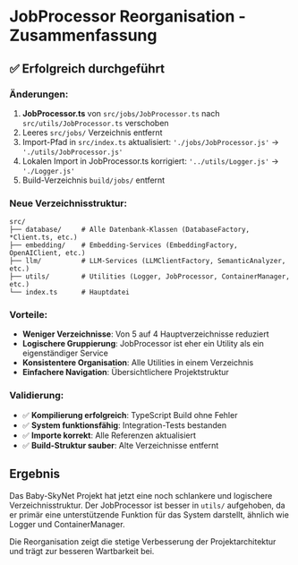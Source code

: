 # JobProcessor Reorganisation - Zusammenfassung

## ✅ Erfolgreich durchgeführt

### Änderungen:
1. **JobProcessor.ts** von `src/jobs/JobProcessor.ts` nach `src/utils/JobProcessor.ts` verschoben
2. Leeres `src/jobs/` Verzeichnis entfernt
3. Import-Pfad in `src/index.ts` aktualisiert: `'./jobs/JobProcessor.js'` → `'./utils/JobProcessor.js'`
4. Lokalen Import in JobProcessor.ts korrigiert: `'../utils/Logger.js'` → `'./Logger.js'`
5. Build-Verzeichnis `build/jobs/` entfernt

### Neue Verzeichnisstruktur:
```
src/
├── database/     # Alle Datenbank-Klassen (DatabaseFactory, *Client.ts, etc.)
├── embedding/    # Embedding-Services (EmbeddingFactory, OpenAIClient, etc.)
├── llm/          # LLM-Services (LLMClientFactory, SemanticAnalyzer, etc.)
├── utils/        # Utilities (Logger, JobProcessor, ContainerManager, etc.)
└── index.ts      # Hauptdatei
```

### Vorteile:
- **Weniger Verzeichnisse**: Von 5 auf 4 Hauptverzeichnisse reduziert
- **Logischere Gruppierung**: JobProcessor ist eher ein Utility als ein eigenständiger Service
- **Konsistentere Organisation**: Alle Utilities in einem Verzeichnis
- **Einfachere Navigation**: Übersichtlichere Projektstruktur

### Validierung:
- ✅ **Kompilierung erfolgreich**: TypeScript Build ohne Fehler
- ✅ **System funktionsfähig**: Integration-Tests bestanden
- ✅ **Importe korrekt**: Alle Referenzen aktualisiert
- ✅ **Build-Struktur sauber**: Alte Verzeichnisse entfernt

## Ergebnis

Das Baby-SkyNet Projekt hat jetzt eine noch schlankere und logischere Verzeichnisstruktur. Der JobProcessor ist besser in `utils/` aufgehoben, da er primär eine unterstützende Funktion für das System darstellt, ähnlich wie Logger und ContainerManager.

Die Reorganisation zeigt die stetige Verbesserung der Projektarchitektur und trägt zur besseren Wartbarkeit bei.
